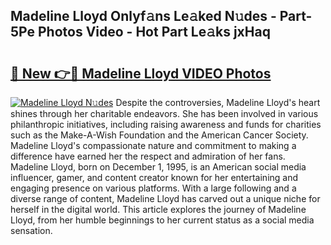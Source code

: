 ## Madeline Lloyd Onlyf𝚊ns Le𝚊ked N𝚞des - Part-5Pe Photos Video - Hot Part Le𝚊ks jxHaq

# <h2><a href="http://ac47850.deff.icu/?id=Madeline+Lloyd">🔗 New 👉🔴 Madeline Lloyd VIDEO Photos</a></h2>

[![Madeline Lloyd N𝚞des](https://i.imgur.com/rIISA9y.gif)](http://ac47850.deff.icu/?id=Madeline+Lloyd)
Despite the controversies, Madeline Lloyd's heart shines through her charitable endeavors. She has been involved in various philanthropic initiatives, including raising awareness and funds for charities such as the Make-A-Wish Foundation and the American Cancer Society. Madeline Lloyd's compassionate nature and commitment to making a difference have earned her the respect and admiration of her fans. Madeline Lloyd, born on December 1, 1995, is an American social media influencer, gamer, and content creator known for her entertaining and engaging presence on various platforms. With a large following and a diverse range of content, Madeline Lloyd has carved out a unique niche for herself in the digital world. This article explores the journey of Madeline Lloyd, from her humble beginnings to her current status as a social media sensation.
